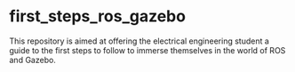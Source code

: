 # first_steps_ros_gazebo
This repository is aimed at offering the electrical engineering student a guide to the first steps to follow to immerse themselves in the world of ROS and Gazebo.
